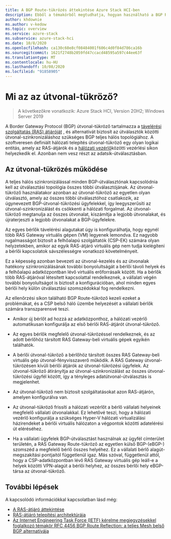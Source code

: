 ```yaml
---
title: A BGP Route-tükrözés áttekintése Azure Stack HCI-ben
description: Ebből a témakörből megtudhatja, hogyan használható a BGP Route-tükröző a szoftverek által meghatározott hálózatkezeléshez Azure Stack HCI-ben.
author: khdownie
ms.author: v-kedow
ms.topic: overview
ms.service: azure-stack
ms.subservice: azure-stack-hci
ms.date: 10/8/2020
ms.openlocfilehash: ca130c60e8cf08484001f606c4d0f84d786ca16b
ms.sourcegitcommit: 1621f2748b2059fd47ccacd48595a597c44ee63f
ms.translationtype: MT
ms.contentlocale: hu-HU
ms.lasthandoff: 10/08/2020
ms.locfileid: "91858905"
---
```

# <a name="what-is-route-reflector"></a>Mi az az útvonal-tükröző?

> A következőkre vonatkozik: Azure Stack HCI, Version 20H2; Windows Server 2019

A Border Gateway Protocol (BGP) útvonal-tükröző tartalmazza a [távelérési szolgáltatás (RAS) átjáróját](gateway-overview.md) , és alternatívát biztosít az útválasztók közötti útvonal-szinkronizáláshoz szükséges BGP teljes hálós topológiához. A szoftveresen definiált hálózati telepítés útvonal-tükröző egy olyan logikai entitás, amely az RAS-átjárók és a [hálózati vezérlő](network-controller-overview.md)közötti vezérlési síkon helyezkedik el. Azonban nem vesz részt az adatsík-útválasztásban.

## <a name="how-route-reflector-works"></a>Az útvonal-tükrözés működése

A teljes hálós szinkronizálással minden BGP-útválasztónak kapcsolódnia kell az útválasztási topológia összes többi útválasztójának. Az útvonal-tükröző használatakor azonban az útvonal-tükröző az egyetlen olyan útválasztó, amely az összes többi útválasztóhoz csatlakozik, az úgynevezett BGP-útvonal-tükrözési ügyfelekkel, így leegyszerűsíti az útvonal-szinkronizálást és csökkenti a hálózati forgalmat. Az útvonal-tükröző megtanulja az összes útvonalat, kiszámítja a legjobb útvonalakat, és újraterjeszti a legjobb útvonalakat a BGP-ügyfelekre.

Az egyes bérlők távelérési alagutakat úgy is konfigurálhatja, hogy egynél több RAS Gateway virtuális gépen (VM) legyenek lemondva. Ez nagyobb rugalmasságot biztosít a felhőalapú szolgáltatók (CSP-EK) számára olyan helyzetekben, amikor az egyik RAS-átjáró virtuális gép nem tudja kielégíteni a bérlői kapcsolatok sávszélességre vonatkozó követelményeit.

Ez a képesség azonban bevezeti az útvonal-kezelés és az útvonalak hatékony szinkronizálásának további bonyolultságát a bérlői távoli helyek és a felhőalapú adatközpontban lévő virtuális erőforrásaik között. Ha a bérlők több RAS-átjáróval létesített kapcsolattal rendelkeznek, a vállalati végén további bonyolultságot is biztosít a konfigurációban, ahol minden egyes bérlői hely külön útválasztási szomszédokkal fog rendelkezni.

Az ellenőrzési síkon található BGP Route-tükröző kezeli ezeket a problémákat, és a CSP belső háló üzembe helyezését a vállalati bérlők számára transzparensvé teszi.

- Amikor új bérlőt ad hozzá az adatközponthoz, a hálózati vezérlő automatikusan konfigurálja az első bérlői RAS-átjárót útvonal-tükröző.

- Az egyes bérlők megfelelő útvonal-tükrözéssel rendelkeznek, és az adott bérlőhöz társított RAS Gateway-beli virtuális gépek egyikén találhatók.

- A bérlői útvonal-tükröző a bérlőhöz társított összes RAS Gateway-beli virtuális gép útvonal-fényvisszaverő működik. A RAS Gateway útvonal-tükrözésen kívüli bérlői átjárók az útvonal-tükrözési ügyfelek. Az útvonal-tükröző átirányítja az útvonal-szinkronizálást az összes útvonal-tükrözési ügyfél között, így a tényleges adatútvonal-útválasztás is megjelenhet.

- Az útvonal-tükröző nem biztosít szolgáltatásokat azon RAS-átjárón, amelyen konfigurálva van.

- Az útvonal-tükröző frissíti a hálózati vezérlőt a bérlő vállalati helyeinek megfelelő vállalati útvonalakkal. Ez lehetővé teszi, hogy a hálózati vezérlő konfigurálja a szükséges Hyper-V hálózati virtualizálási házirendeket a bérlői virtuális hálózaton a végpontok közötti adatelérési út eléréséhez.

- Ha a vállalati ügyfelek BGP-útválasztást használnak az ügyfél címterület területén, a RAS Gateway Route-tükröző az egyetlen külső BGP-(eBGP-) szomszéd a megfelelő bérlő összes helyéhez. Ez a vállalati bérlő alagút-megszakítási pontjaitól függetlenül igaz. Más szóval, függetlenül attól, hogy a CSP-adatközpontban lévő RAS Gateway virtuális gép leáll-e a helyek közötti VPN-alagút a bérlői helyhez, az összes bérlői hely eBGP-társa az útvonal-tükröző.

## <a name="next-steps"></a>További lépések

A kapcsolódó információkkal kapcsolatban lásd még:

- [A RAS-átjáró áttekintése](gateway-overview.md)
- [RAS-átjáró telepítési architektúrája](/windows-server/networking/sdn/technologies/network-function-virtualization/ras-gateway-deployment-architecture)
- [Az Internet Engineering Task Force (IETF) kérelme megjegyzésekkel foglalkozó témakör RFC 4456 BGP Route Reflection: a teljes Mesh belső BGP alternatívája](https://tools.ietf.org/html/rfc4456)